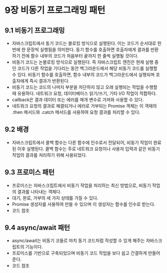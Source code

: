 # 9장 비동기 프로그래밍 패턴

## 9.1 비동기 프로그래밍

- 자바스크립트에서 동기 코드는 블로킹 방식으로 실행된다. 이는 코드가 순서대로 한번에 한 문장씩 실행됨을 의미한다. 동기 함수를 호출하면 호출자에게 결과를 반환하기 전에 함수 내부의 코드가 처음부터 끝까지 한 줄씩 실행될 것이다.
- 비동기 코드는 논블로킹 방식으로 실행된다. 즉 자바스크립트 엔진은 현재 실행 중인 코드가 다른 작업을 기다리는 동안 백그라운드에서 해당 비동기 코드를 실행할 수 있다. 비동기 함수를 호출하면, 함수 내부의 코드가 백그라운드에서 실행되며 호출자에게 즉시 결과가 반환된다.
- 비동기 코드는 코드의 나머지 부분을 차단하지 않고 오래 실행되는 작업을 수행할 때 유용하다. 네트워크 요청, 데이터베이스 읽기/쓰기, 기타 I/O 작업이 적합하다.
- callback은 결과 데이터 또는 에러를 매개 변수로 가져와 사용할 수 있다.
- 네트워크 요청의 결과로 해결되거나 에러로 거부되는 Promise 객체는 이 객체의 .then 메서드와 .catch 메서드를 사용하여 요청 결과를 처리할 수 있다.

## 9.2 배경

- 자바스크립트에서 콜백 함수는 다른 함수에 인수로서 전달되어, 비동기 작업이 완료된 이후 실행된다. 콜백 함수는 주로 네트워크 요청이나 사용자 입력과 같은 비동기 작업의 결과를 처리하기 위해 사용되었다.

## 9.3 프로미스 패턴

- 프로미스는 자바스크립트에서 비동기 작업을 처리하는 최신 방법으로, 비동기 작업의 결과를 나타내는 객체다.
- 대기, 완료, 거부의 세 가지 상태를 가질 수 있다.
- Promise 생성자를 사용하여 만들 수 있으며 이 생성자는 함수를 인수로 받는다.
- 코드 참조

## 9.4 async/await 패턴

- async/await는 비동기 코들르 마치 동기 코드처럼 작성할 수 있게 해주는 자바스크립트의 기능이다.
- 프로미스를 기반으로 구축되었으며 비동기 코드 작업을 보다 쉽고 간결하게 만들어준다.
- 코드 참조